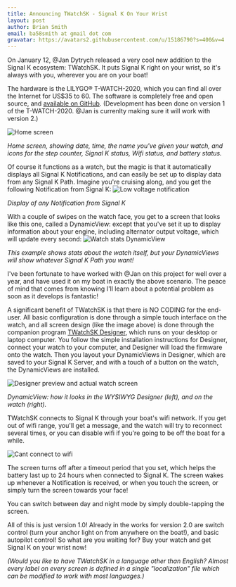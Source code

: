 ```yaml
---
title: Announcing TWatchSK - Signal K On Your Wrist
layout: post
author: Brian Smith
email: ba58smith at gmail dot com
gravatar: https://avatars2.githubusercontent.com/u/15186790?s=400&v=4
---
```


On January 12, @Jan Dytrych released a very cool new addition to the Signal K ecosystem: TWatchSK. It puts Signal K right on your wrist, so it's always with you, wherever you are on your boat!

The hardware is the LILYGO® T-WATCH-2020, which you can find all over the Internet for US$35 to 60. The software is completely free and open source, and [available on GitHub](https://github.com/JohnySeven/TWatchSK). (Development has been done on version 1 of the T-WATCH-2020. @Jan is currenlty making sure it will work with version 2.)

![Home screen](https://user-images.githubusercontent.com/15186790/149951744-9426eb2c-d04e-4c16-aa08-4785fcaee0cc.png)

*Home screen, showing date, time, the name you've given your watch, and icons for the step counter, Signal K status, Wifi status, and battery status.*

Of course it functions as a watch, but the magic is that it automatically displays all Signal K Notifications, and can easily be set up to display data from any Signal K Path. Imagine you're cruising along, and you get the following Notification from Signal K:
![Low voltage notification](https://user-images.githubusercontent.com/15186790/149951793-35c792a1-a671-4640-abf4-470d7bb43901.png)

*Display of any Notification from Signal K*

With a couple of swipes on the watch face, you get to a screen that looks like this one, called a DynamicView: except that you've set it up to display information about your engine, including alternator output voltage, which will update every second:
![Watch stats DynamicView](https://user-images.githubusercontent.com/15186790/149951809-2f87b3a3-4294-4392-9b45-9e45762394ab.png)

*This example shows stats about the watch itself, but your DynamicViews will show whatever Signal K Path you want!*

I've been fortunate to have worked with @Jan on this project for well over a year, and have used it on my boat in exactly the above scenario. The peace of mind that comes from knowing I'll learn about a potential problem as soon as it develops is fantastic!

A significant benefit of TWatchSK is that there is NO CODING for the end-user. All basic configuration is done through a simple touch interface on the watch, and all screen design (like the image above) is done through the companion program [TWatchSK Designer](https://github.com/JohnySeven/TWatchSKDesigner#twatchskdesigner), which runs on your desktop or laptop computer. You follow the simple installation instructions for Designer, connect your watch to your computer, and Designer will load the firmware onto the watch. Then you layout your DynamicViews in Designer, which are saved to your Signal K Server, and with a touch of a button on the watch, the DynamicViews are installed.

![Designer preview and actual watch screen](https://user-images.githubusercontent.com/15186790/149958975-85643519-7302-4f71-94c9-a1366b9c5632.png)

*DynamicView: how it looks in the WYSIWYG Designer (left), and on the watch (right).*

TWatchSK connects to Signal K through your boat's wifi network. If you get out of wifi range, you'll get a message, and the watch will try to reconnect several times, or you can disable wifi if you're going to be off the boat for a while.

![Cant connect to wifi](https://user-images.githubusercontent.com/15186790/149958091-61256132-c60d-4af3-b316-6d82174eab46.png)

The screen turns off after a timeout period that you set, which helps the battery last up to 24 hours when connected to Signal K. The screen wakes up whenever a Notification is received, or when you touch the screen, or simply turn the screen towards your face!

You can switch between day and night mode by simply double-tapping the screen.

All of this is just version 1.0! Already in the works for version 2.0 are switch control (turn your anchor light on from anywhere on the boat!), and basic autopilot control! So what are you waiting for? Buy your watch and get Signal K on your wrist now!

*(Would you like to have TWatchSK in a language other than English? Almost every label on every screen is defined in a single "localization" file which can be modified to work with most languages.)*
